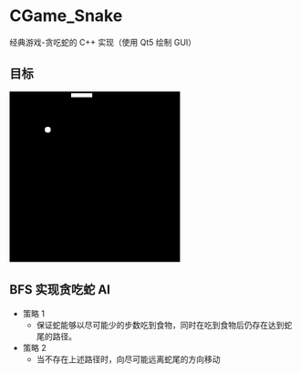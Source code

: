 # CGame_Snake

经典游戏-贪吃蛇的 C++ 实现（使用 Qt5 绘制 GUI）

## 目标

![ Snake AI ](assets/snake-ai.gif)

## BFS 实现贪吃蛇 AI

- 策略 1 
  - 保证蛇能够以尽可能少的步数吃到食物，同时在吃到食物后仍存在达到蛇尾的路径。
- 策略 2
  - 当不存在上述路径时，向尽可能远离蛇尾的方向移动